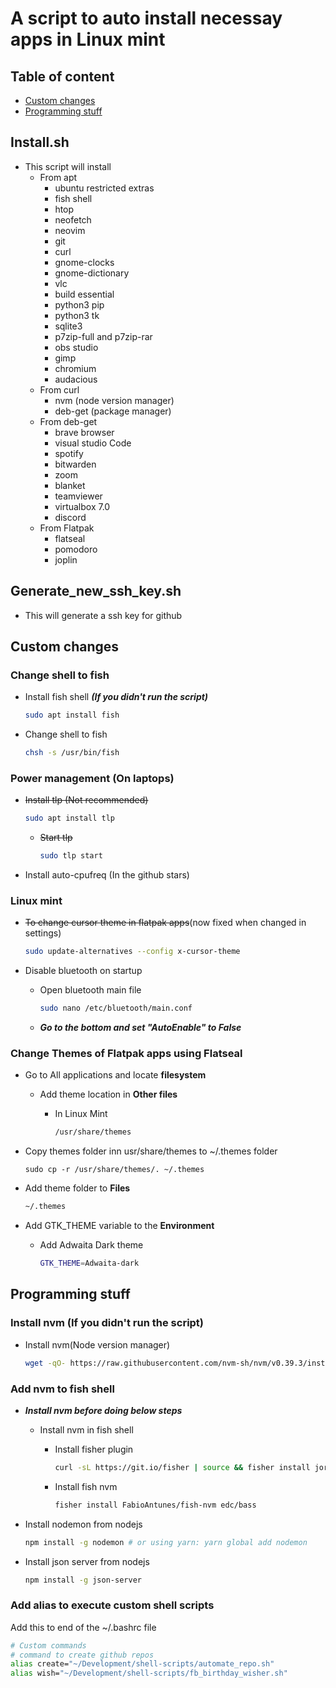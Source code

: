 # A script to auto install necessay apps in Linux mint

## Table of content

* [Custom changes](#custom-changes)
* [Programming stuff](#programming-stuff)

## Install.sh

* This script will install
  * From apt
    * ubuntu restricted extras
    * fish shell
    * htop
    * neofetch
    * neovim
    * git
    * curl
    * gnome-clocks
    * gnome-dictionary
    * vlc
    * build essential
    * python3 pip
    * python3 tk
    * sqlite3
    * p7zip-full and p7zip-rar
    * obs studio
    * gimp
    * chromium
    * audacious
  * From curl
    * nvm (node version manager)
    * deb-get (package manager)  
  * From deb-get
    * brave browser
    * visual studio Code
    * spotify
    * bitwarden
    * zoom
    * blanket
    * teamviewer
    * virtualbox 7.0
    * discord
  * From Flatpak
    * flatseal
    * pomodoro
    * joplin

## Generate_new_ssh_key.sh

* This will generate a ssh key for github

## Custom changes

### Change shell to fish
  
* Install fish shell ***(If you didn't run the script)***

    ```bash
    sudo apt install fish
    ```

* Change shell to fish

    ```bash
    chsh -s /usr/bin/fish
    ```

### Power management (On laptops)
  
* ~~Install tlp (Not recommended)~~

    ```bash
    sudo apt install tlp
    ```
  
  * ~~Start tlp~~

      ```bash
      sudo tlp start
      ```

* Install auto-cpufreq  (In the github stars)

### Linux mint  

* ~~To change cursor theme in flatpak apps~~(now fixed when changed in settings)

    ```bash
    sudo update-alternatives --config x-cursor-theme
    ```

* Disable bluetooth on startup

  * Open bluetooth main file

      ```bash
      sudo nano /etc/bluetooth/main.conf
      ```

  * ***Go to the bottom and set "AutoEnable" to False***

### Change Themes of Flatpak apps using Flatseal

* Go to All applications and locate **filesystem**

  * Add theme location in **Other files**

    * In Linux Mint

        ```bash
        /usr/share/themes
        ```

* Copy themes folder inn usr/share/themes to ~/.themes folder

    ```
    sudo cp -r /usr/share/themes/. ~/.themes
    ```

* Add theme folder to **Files**

    ```bash
    ~/.themes
    ```

* Add GTK_THEME variable to the **Environment**

  * Add Adwaita Dark theme

    ```bash
    GTK_THEME=Adwaita-dark
    ```

## Programming stuff

### Install nvm (If you didn't run the script)

* Install nvm(Node version manager)

    ```bash
    wget -qO- https://raw.githubusercontent.com/nvm-sh/nvm/v0.39.3/install.sh | bash  
    ```

### Add nvm to fish shell

* ***Install nvm before doing below steps***

  * Install nvm in fish shell

    * Install fisher plugin

        ```bash
        curl -sL https://git.io/fisher | source && fisher install jorgebucaran/fisher
        ```

    * Install fish nvm

        ```bash
        fisher install FabioAntunes/fish-nvm edc/bass
        ```

* Install nodemon from nodejs

   ```bash
   npm install -g nodemon # or using yarn: yarn global add nodemon
   ```

* Install json server from nodejs

   ```bash
   npm install -g json-server
   ```

### Add alias to execute custom shell scripts

   Add this to end of the ~/.bashrc file

   ```bash
   # Custom commands
   # command to create github repos
   alias create="~/Development/shell-scripts/automate_repo.sh"
   alias wish="~/Development/shell-scripts/fb_birthday_wisher.sh"
   ```
